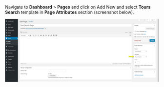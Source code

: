Navigate to **Dashboard** > **Pages** and click on Add New and select **Tours Search** template in **Page Attributes** section (screenshot below).

![img](img/tours-search/tours-search-template.png)
